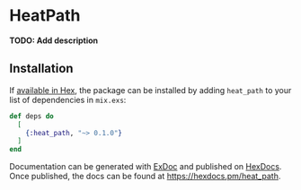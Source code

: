 # HeatPath

**TODO: Add description**

## Installation

If [available in Hex](https://hex.pm/docs/publish), the package can be installed
by adding `heat_path` to your list of dependencies in `mix.exs`:

```elixir
def deps do
  [
    {:heat_path, "~> 0.1.0"}
  ]
end
```

Documentation can be generated with [ExDoc](https://github.com/elixir-lang/ex_doc)
and published on [HexDocs](https://hexdocs.pm). Once published, the docs can
be found at <https://hexdocs.pm/heat_path>.

